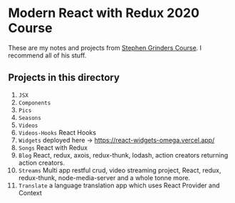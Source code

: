 # Modern React with Redux 2020 Course

These are my notes and projects from [Stephen Grinders Course](https://www.udemy.com/course/react-redux/). I recommend all of his stuff. 

## Projects in this directory

1. `JSX`
2. `Components`
3. `Pics`
4. `Seasons`
5. `Videos`
6. `Videos-Hooks` React Hooks
7. `Widgets` deployed here -> https://react-widgets-omega.vercel.app/
9. `Songs` React with Redux
10. `Blog` React, redux, axois, redux-thunk, lodash, action creators returning action creators.
11. `Streams` Multi app restful crud, video streaming project, React, redux, redux-thunk, node-media-server and a whole tonne more.
12. `Translate` a language translation app which uses React Provider and Context